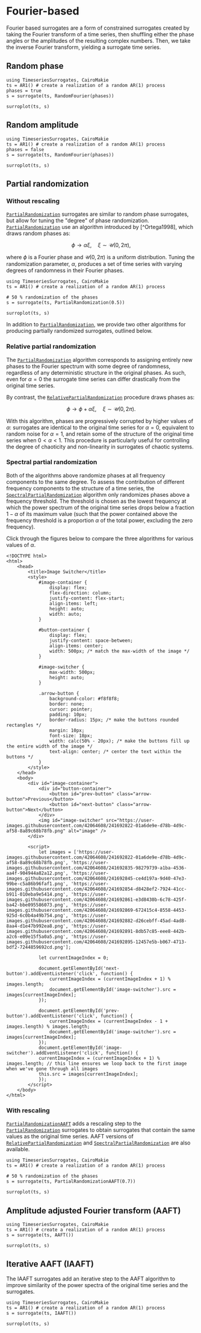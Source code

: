 # Fourier-based

Fourier based surrogates are a form of constrained surrogates created by taking the Fourier
transform of a time series, then shuffling either the phase angles or the amplitudes of the resulting complex numbers. Then, we take the inverse Fourier transform, yielding a surrogate time series.

## Random phase

```@example MAIN
using TimeseriesSurrogates, CairoMakie
ts = AR1() # create a realization of a random AR(1) process
phases = true
s = surrogate(ts, RandomFourier(phases))

surroplot(ts, s)
```

## Random amplitude

```@example MAIN
using TimeseriesSurrogates, CairoMakie
ts = AR1() # create a realization of a random AR(1) process
phases = false
s = surrogate(ts, RandomFourier(phases))

surroplot(ts, s)
```


## Partial randomization

### Without rescaling

[`PartialRandomization`](@ref) surrogates are similar to random phase surrogates, but allow for tuning the "degree" of phase randomization. 
[`PartialRandomization`](@ref) use an algorithm introduced by [^Ortega1998], which draws random phases as:

$$\phi \to \alpha \xi , \quad \xi \sim \mathcal{U}(0, 2\pi),$$

where $\phi$ is a Fourier phase and $\mathcal{U}(0, 2\pi)$ is a uniform distribution.
Tuning the randomization parameter, $\alpha$, produces a set of time series with varying degrees of randomness in their Fourier phases. 

```@example MAIN
using TimeseriesSurrogates, CairoMakie
ts = AR1() # create a realization of a random AR(1) process

# 50 % randomization of the phases
s = surrogate(ts, PartialRandomization(0.5))

surroplot(ts, s)
```

In addition to [`PartialRandomization`](@ref), we provide two other algorithms for producing partially randomized surrogates, outlined below.

### Relative partial randomization

The [`PartialRandomization`](@ref) algorithm corresponds to assigning entirely new phases to the Fourier spectrum with some degree of randomness, regardless of any deterministic structure in the original phases. As such, even for $\alpha = 0$ the surrogate time series can differ drastically from the original time series.

By contrast, the [`RelativePartialRandomization`](@ref) procedure draws phases as:

$$\phi \to \phi + \alpha \xi, \quad \xi \sim \mathcal{U}(0, 2\pi).$$

With this algorithm, phases are progressively corrupted by higher values of $\alpha$: surrogates are identical to the original time series for $\alpha = 0$, equivalent to random noise for $\alpha = 1$, and retain some of the structure of the original time series when $0 < \alpha < 1$. This procedure is particularly useful for controlling the degree of chaoticity and non-linearity in surrogates of chaotic systems.

### Spectral partial randomization

Both of the algorithms above randomize phases at all frequency components to the same degree.
To assess the contribution of different frequency components to the structure of a time series, the [`SpectralPartialRandomization`](@ref) algorithm only randomizes phases above a frequency threshold.
The threshold is chosen as the lowest frequency at which the power spectrum of the original time series drops below a fraction $1-\alpha$ of its maximum value (such that the power contained above the frequency threshold is a proportion $\alpha$ of the total power, excluding the zero frequency).

Click through the figures below to compare the three algorithms for various values of $\alpha$.

```@raw html
<!DOCTYPE html>
<html>
    <head>
        <title>Image Switcher</title>
        <style>
            #image-container {
                display: flex;
                flex-direction: column;
                justify-content: flex-start;
                align-items: left;
                height: auto;
                width: auto;
            }

            #button-container {
                display: flex;
                justify-content: space-between;
                align-items: center;
                width: 500px; /* match the max-width of the image */
            }

            #image-switcher {
                max-width: 500px;
                height: auto;
            }

            .arrow-button {
                background-color: #f8f8f8;
                border: none;
                cursor: pointer;
                padding: 10px;
                border-radius: 15px; /* make the buttons rounded rectangles */
                margin: 10px;
                font-size: 18px;
                width: calc(50% - 20px); /* make the buttons fill up the entire width of the image */
                text-align: center; /* center the text within the buttons */
            }
        </style>
    </head>
    <body>
        <div id="image-container">
            <div id="button-container">
                <button id="prev-button" class="arrow-button">Previous</button>
                <button id="next-button" class="arrow-button">Next</button>
            </div>
            <img id="image-switcher" src="https://user-images.githubusercontent.com/42064608/241692822-01a6de9e-d78b-4d9c-af58-8a89c68b78fb.png" alt="image" />
        </div>

        <script>
            let images = ['https://user-images.githubusercontent.com/42064608/241692822-01a6de9e-d78b-4d9c-af58-8a89c68b78fb.png', 'https://user-images.githubusercontent.com/42064608/241692835-98279739-a1ba-4536-aa4f-904944a82a12.png', 'https://user-images.githubusercontent.com/42064608/241692845-ce4d197a-9d40-47e3-99be-c5a86b96faf1.png', 'https://user-images.githubusercontent.com/42064608/241692854-d8428ef2-7924-41cc-b911-010eba9e5414.png', 'https://user-images.githubusercontent.com/42064608/241692861-e3d8430b-6c78-425f-ba42-bbe095586073.png', 'https://user-images.githubusercontent.com/42064608/241692869-672415c4-8558-4453-925d-6c0b4a49b754.png', 'https://user-images.githubusercontent.com/42064608/241692882-d26cebff-45ad-4ad8-8aa4-d1e47b992ea8.png', 'https://user-images.githubusercontent.com/42064608/241692891-8db57c85-eee8-442b-a2c6-e09e15f5a0a5.png', 'https://user-images.githubusercontent.com/42064608/241692895-12457e5b-b067-4713-bdf2-7244859692cd.png'];

            let currentImageIndex = 0;

            document.getElementById('next-button').addEventListener('click', function() {
                currentImageIndex = (currentImageIndex + 1) % images.length;
                document.getElementById('image-switcher').src = images[currentImageIndex];
            });

            document.getElementById('prev-button').addEventListener('click', function() {
                currentImageIndex = (currentImageIndex - 1 + images.length) % images.length;
                document.getElementById('image-switcher').src = images[currentImageIndex];
            });
            document.getElementById('image-switcher').addEventListener('click', function() {
            currentImageIndex = (currentImageIndex + 1) % images.length; // this line ensures we loop back to the first image when we've gone through all images
            this.src = images[currentImageIndex];
            });
        </script>
    </body>
</html>
```

### With rescaling

[`PartialRandomizationAAFT`](@ref) adds a rescaling step to the [`PartialRandomization`](@ref) surrogates to obtain surrogates that contain the same values as the original time series. AAFT versions of [`RelativePartialRandomization`](@ref) and [`SpectralPartialRandomization`](@ref) are also available.

```@example MAIN
using TimeseriesSurrogates, CairoMakie
ts = AR1() # create a realization of a random AR(1) process

# 50 % randomization of the phases
s = surrogate(ts, PartialRandomizationAAFT(0.7))

surroplot(ts, s)
```
## Amplitude adjusted Fourier transform (AAFT)


```@example MAIN
using TimeseriesSurrogates, CairoMakie
ts = AR1() # create a realization of a random AR(1) process
s = surrogate(ts, AAFT())

surroplot(ts, s)
```

## Iterative AAFT (IAAFT)

The IAAFT surrogates add an iterative step to the AAFT algorithm to improve similarity
of the power spectra of the original time series and the surrogates.

```@example MAIN
using TimeseriesSurrogates, CairoMakie
ts = AR1() # create a realization of a random AR(1) process
s = surrogate(ts, IAAFT())

surroplot(ts, s)
```
